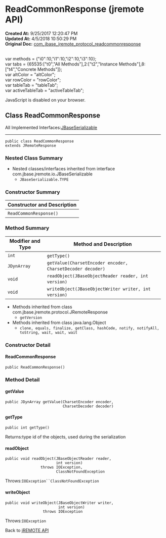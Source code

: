 # ReadCommonResponse (jremote API)

**Created At:** 9/25/2017 12:20:47 PM  
**Updated At:** 4/5/2018 10:50:29 PM  
**Original Doc:** [com_jbase_jremote_protocol_readcommonresponse](https://docs.jbase.com/39270-protocol/com_jbase_jremote_protocol_readcommonresponse)  

<!--<br>    try {<br>        if (location.href.indexOf('is-external=true') == -1) {<br>            parent.document.title="ReadCommonResponse (jremote   API)";<br>        }<br>    }<br>    catch(err) {<br>    }<br>//--><br>var methods = {"i0":10,"i1":10,"i2":10,"i3":10};<br>var tabs = {65535:["t0","All Methods"],2:["t2","Instance Methods"],8:["t4","Concrete Methods"]};<br>var altColor = "altColor";<br>var rowColor = "rowColor";<br>var tableTab = "tableTab";<br>var activeTableTab = "activeTableTab";
JavaScript is disabled on your browser.



## Class ReadCommonResponse

All Implemented Interfaces:[JBaseSerializable](./../../io/jbaseserializable-%28jremote-api%29 "interface in com.jbase.jremote.io")
* * *


```
public class ReadCommonResponse
extends JRemoteResponse
```

### Nested Class Summary

- Nested classes/interfaces inherited from interface com.jbase.jremote.io.JBaseSerializable
    - `JBaseSerializable.TYPE`






### Constructor Summary


| Constructor and Description<br> |
| --- |
| `ReadCommonResponse()` <br> |






### Method Summary


| Modifier and Type<br> | Method and Description<br> |
| --- | --- |
| `int`<br> | `getType()` <br> |
| `JDynArray`<br> | `getValue(CharsetEncoder encoder, CharsetDecoder decoder)` <br> |
| `void`<br> | `readObject(JBaseObjectReader reader, int version)` <br> |
| `void`<br> | `writeObject(JBaseObjectWriter writer, int version)` <br> |


- Methods inherited from class com.jbase.jremote.protocol.JRemoteResponse
    - `getVersion`
- Methods inherited from class java.lang.Object
    - `clone, equals, finalize, getClass, hashCode, notify, notifyAll, toString, wait, wait, wait`

### Constructor Detail

#### ReadCommonResponse

```
public ReadCommonResponse()
```



### 


### Method Detail

#### getValue

```
public JDynArray getValue(CharsetEncoder encoder,
                          CharsetDecoder decoder)
```

#### getType

```
public int getType()
```
Returns:type id of the objects, used during the serialization
#### readObject

```
public void readObject(JBaseObjectReader reader,
                       int version)
                throws IOException,
                       ClassNotFoundException
```
Throws:`IOException``ClassNotFoundException`
#### writeObject

```
public void writeObject(JBaseObjectWriter writer,
                        int version)
                 throws IOException
```
Throws:`IOException`

Back to [jREMOTE API](com_jbase_jremote_package-summary)
